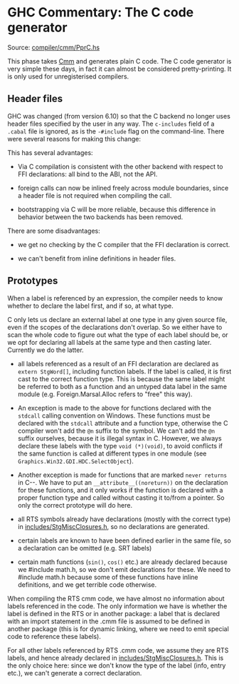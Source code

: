 # GHC Commentary: The C code generator


Source: [compiler/cmm/PprC.hs](/ghc/ghc/tree/master/ghc/compiler/cmm/PprC.hs)


This phase takes [Cmm](commentary/compiler/cmm-type) and generates plain C code. The C code generator is very simple these days, in fact it can almost be considered pretty-printing. It is only used for unregisterised compilers.

## Header files


GHC was changed (from version 6.10) so that the C backend no longer uses header files specified by the user in any way.  The `c-includes` field of a `.cabal` file is ignored, as is the `-#include` flag on the command-line.  There were several reasons for making this change:


This has several advantages:
  

- Via C compilation is consistent with the other backend with respect to FFI declarations:
  all bind to the ABI, not the API.


  


- foreign calls can now be inlined freely across module boundaries, since
  a header file is not required when compiling the call.


  


- bootstrapping via C will be more reliable, because this difference
  in behavior between the two backends has been removed.


  
There are some disadvantages:
  

- we get no checking by the C compiler that the FFI declaration
  is correct.

- we can't benefit from inline definitions in header files.


  


## Prototypes


When a label is referenced by an expression, the compiler needs to
know whether to declare the label first, and if so, at what type.


C only lets us declare an external label at one
type in any given source file, even if the scopes of the
declarations don't overlap.  So we either have to scan the whole code to figure out what the type of each label should be, or we opt for declaring all labels at the same type and then casting later.  Currently we do the latter.

- all labels referenced as a result of an FFI declaration
  are declared as `extern StgWord[]`, including function labels.
  If the label is called, it is first cast to the correct
  function type.  This is because the same label might be
  referred to both as a function and an untyped data label in
  the same module (e.g. Foreign.Marsal.Alloc refers to "free"
  this way).  

- An exception is made to the above for functions declared with
  the `stdcall` calling convention on Windows.  These functions must
  be declared with the `stdcall` attribute and a function type,
  otherwise the C compiler won't add the `@n` suffix to the symbol.
  We can't add the `@n` suffix ourselves, because it is illegal
  syntax in C.  However, we always declare these labels with the
  type `void (*)(void)`, to avoid conflicts if the same function
  is called at different types in one module (see `Graphics.Win32.GDI.HDC.SelectObject`).

- Another exception is made for functions that are marked `never returns` in C--.  We
  have to put an `__attribute__((noreturn))` on the declaration for these functions,
  and it only works if the function is declared with a proper function type and
  called without casting it to/from a pointer.  So only the correct prototype
  will do here.

- all RTS symbols already have declarations (mostly with the correct
  type) in [includes/StgMiscClosures.h](/ghc/ghc/tree/master/ghc/includes/StgMiscClosures.h), so no declarations are generated.

- certain labels are known to have been defined earlier in the same file,
  so a declaration can be omitted (e.g. SRT labels)

- certain math functions (`sin()`, `cos()` etc.) are already declared because
  we \#include math.h, so we don't emit declarations for these.  We need
  to \#include math.h because some of these functions have inline
  definitions, and we get terrible code otherwise.


When compiling the RTS cmm code, we have almost no information about
labels referenced in the code.  The only information we have is
whether the label is defined in the RTS or in another package: a label
that is declared with an import statement in the .cmm file is assumed
to be defined in another package (this is for dynamic linking, where
we need to emit special code to reference these labels).


For all other labels referenced by RTS .cmm code, we assume they are
RTS labels, and hence already declared in [includes/StgMiscClosures.h](/ghc/ghc/tree/master/ghc/includes/StgMiscClosures.h).  This is
the only choice here: since we don't know the type of the label (info,
entry etc.), we can't generate a correct declaration.
